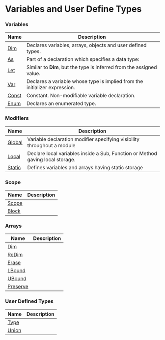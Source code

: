 # Variables and User Define Types

### Variables

| Name       | Description |
| ---------- | ----------- |
| [Dim](#dim) | Declares variables, arrays, objects and user defined types. |
| [As](#as) | Part of a declaration which specifies a data type: |
| [Let](#let) | Similar to **Dim**, but the type is inferred from the assigned value. |
| [Var](#var) | Declares a variable whose type is implied from the initializer expression. |
| [Const](#const) | Constant. Non-modifiable variable declaration. |
| [Enum](#enum) | Declares an enumerated type. |

### Modifiers

| Name       | Description |
| ---------- | ----------- |
| [Global](#global) | Variable declaration modifier specifying visibility throughout a module |
| [Local](#local) | Declare local variables inside a Sub, Function or Method gaving local storage. |
| [Static](#static) | Defines variables and arrays having static storage |

### Scope

| Name       | Description |
| ---------- | ----------- |
| [Scope](#scope) |  |
| [Block](#block) |  |

### Arrays

| Name       | Description |
| ---------- | ----------- |
| [Dim](#dim2) |  |
| [ReDim](#redim) |  |
| [Erase](#erase) |  |
| [LBound](#lbound) |  |
| [UBound](#ubound) |  |
| [Preserve](#preserve) |  |

### User Defined Types

| Name       | Description |
| ---------- | ----------- |
| [Type](#type) |  |
| [Union](#union) |  |
